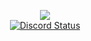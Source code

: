 <p align="center">
  <img src="https://i.ibb.co.com/QmHcVRv/output-onlinegiftools.gif"> 
<br>
<a href="https://discord.com/users/494416104395898895" target="_blank">
<img alt="Discord Status" src="https://lanyard.cnrad.dev/api/494416104395898895?theme=light&bg=FFECF1&showDisplayName=true&idleMessage=miaw">
</p>
